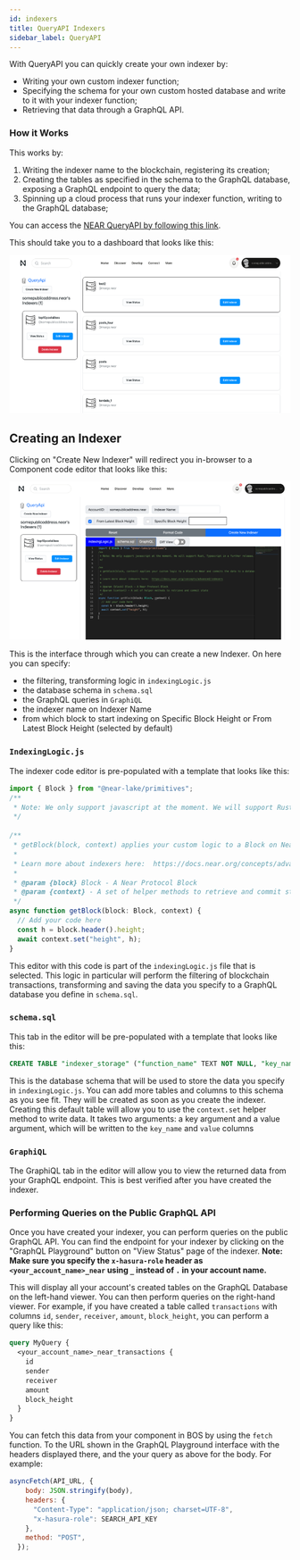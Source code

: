 ```yaml
---
id: indexers
title: QueryAPI Indexers
sidebar_label: QueryAPI
---
```


With QueryAPI you can quickly create your own indexer by:

* Writing your own custom indexer function;
* Specifying the schema for your own custom hosted database and write to it with your indexer function;
* Retrieving that data through a GraphQL API.

### How it Works

This works by:

1. Writing the indexer name to the blockchain, registering its creation;
2. Creating the tables as specified in the schema to the GraphQL database, exposing a GraphQL endpoint to query the data;
3. Spinning up a cloud process that runs your indexer function, writing to the GraphQL database;

You can access the [NEAR QueryAPI by following this link](https://near.org/dataplatform.near/widget/QueryApi.Dashboard).

This should take you to a dashboard that looks like this:

![QueryAPI Dashboard](./assets/QAPIScreen.png)

## Creating an Indexer

Clicking on "Create New Indexer" will redirect you in-browser to a Component code editor that looks like this:

![QueryAPI Indexer Dashboard](./assets/QAPIScreen2.png)

This is the interface through which you can create a new Indexer. On here you can specify:

* the filtering, transforming logic in `indexingLogic.js`
* the database schema in `schema.sql`
* the GraphQL queries in `GraphiQL`
* the indexer name on Indexer Name
* from which block to start indexing on Specific Block Height or From Latest Block Height (selected by default)

### `IndexingLogic.js`

The indexer code editor is pre-populated with a template that looks like this:

```js
import { Block } from "@near-lake/primitives";
/**
 * Note: We only support javascript at the moment. We will support Rust, Typescript in a further release.
 */

/**
 * getBlock(block, context) applies your custom logic to a Block on Near and commits the data to a database.
 *
 * Learn more about indexers here:  https://docs.near.org/concepts/advanced/indexers
 *
 * @param {block} Block - A Near Protocol Block
 * @param {context} - A set of helper methods to retrieve and commit state
 */
async function getBlock(block: Block, context) {
  // Add your code here
  const h = block.header().height;
  await context.set("height", h);
}
```

This editor with this code is part of the `indexingLogic.js` file that is selected. This logic in particular will perform the filtering of blockchain transactions, transforming and saving the data you specify to a GraphQL database you define in `schema.sql`.

### `schema.sql`

This tab in the editor will be pre-populated with a template that looks like this:

```sql
CREATE TABLE "indexer_storage" ("function_name" TEXT NOT NULL, "key_name" TEXT NOT NULL, "value" TEXT NOT NULL, PRIMARY KEY ("function_name", "key_name"))
```

This is the database schema that will be used to store the data you specify in `indexingLogic.js`. You can add more tables and columns to this schema as you see fit. They will be created as soon as you create the indexer.
Creating this default table will allow you to use the `context.set` helper method to write data. It takes two arguments: a key argument and a value argument,  which will be written to the `key_name` and `value` columns 
### `GraphiQL`

The GraphiQL tab in the editor will allow you to view the returned data from your GraphQL endpoint. This is best verified after you have created the indexer.

### Performing Queries on the Public GraphQL API

Once you have created your indexer, you can perform queries on the public GraphQL API. You can find the endpoint for your indexer by clicking on the "GraphQL Playground" button on "View Status" page of the indexer. **Note: Make sure you specify the `x-hasura-role` header as `<your_account_name>_near` using `_` instead of `.` in your account name.**

This will display all your account's created tables on the GraphQL Database on the left-hand viewer. You can then perform queries on the right-hand viewer. For example, if you have created a table called `transactions` with columns `id`, `sender`, `receiver`, `amount`, `block_height`, you can perform a query like this:

```graphql
query MyQuery {
  <your_account_name>_near_transactions {
    id
    sender
    receiver
    amount
    block_height
  }
}
```

You can fetch this data from your component in BOS by using the `fetch` function. To the URL shown in the GraphQL Playground interface with the headers displayed there, and the your query as above for the body. For example:

```js
asyncFetch(API_URL, {
    body: JSON.stringify(body),
    headers: {
      "Content-Type": "application/json; charset=UTF-8",
      "x-hasura-role": SEARCH_API_KEY
    },
    method: "POST",
  });
```
